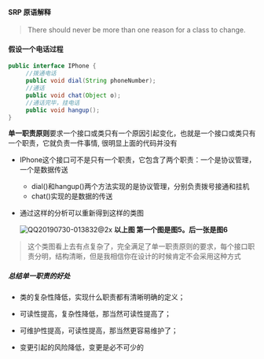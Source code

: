 #### SRP 原语解释

> There should never be more than one reason for a class to change.



#### 假设一个电话过程

```java
public interface IPhone {
     //拨通电话
     public void dial(String phoneNumber);
     //通话
     public void chat(Object o);
     //通话完毕，挂电话
     public void hangup();
}

```

**单一职责原则**要求一个接口或类只有一个原因引起变化，也就是一个接口或类只有一个职责，它就负责一件事情, 很明显上面的代码并没有



- IPhone这个接口可不是只有一个职责，它包含了两个职责：一个是协议管理，一个是数据传送
  - dial()和hangup()两个方法实现的是协议管理，分别负责拨号接通和挂机
  - chat()实现的是数据的传送

- 通过这样的分析可以重新得到这样的类图

  ![QQ20190730-013832@2x](/Users/saidengliu/sync/Itachi/src/note/设计之禅/assets/QQ20190730-013832@2x.png)
**以上图 第一个图是图5。后一张是图6**
> 这个类图看上去有点复杂了，完全满足了单一职责原则的要求，每个接口职责分明，结构清晰，但是我相信你在设计的时候肯定不会采用这种方式





##### 总结单一职责的好处

- 类的复杂性降低，实现什么职责都有清晰明确的定义；

- 可读性提高，复杂性降低，那当然可读性提高了；
- 可维护性提高，可读性提高，那当然更容易维护了；
- 变更引起的风险降低，变更是必不可少的